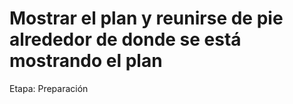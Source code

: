 # Mostrar el plan y reunirse de pie alrededor de donde se está mostrando el plan

Etapa: Preparación